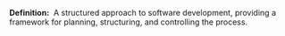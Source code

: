 **Definition:** 
 A structured approach to software development, providing a framework for planning, structuring, and controlling the process.
